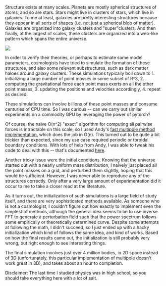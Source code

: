 Structure exists at many scales. Planets are mostly spherical structures of atoms, and so are stars. Stars might live in clusters of stars, which live in galaxies. To me at least, galaxies are pretty interesting structures because they appear in all sorts of shapes (i.e. not just a spherical blob of matter). Galaxies are organized into galaxy clusters and "super"clusters. And then finally, at the largest of scales, these clusters are organized into a web-like pattern which spans the entire universe.

![](https://github.com/ricsonc/universe-with-fmm-torch/blob/main/vis.png?raw=true)

In order to verify their theories, or perhaps to estimate some model parameters, cosmologists have tried to simulate the formation of these structures, and also some relevant substructures, such as dark matter haloes around galaxy clusters. These simulations typically boil down to 1. initializing a large number of point masses in some subset of R^3, 2. computing the gravitational force each point mass exerts on all the other point masses, 3. updating the positions and velocities accordingly, 4. repeat as desired.

These simulations can involve billions of these point masses and consume centuries of CPU time. So I was curious -- can we carry out similar experiments on a commodity GPU by leveraging the power of pytorch?

Of course, the naive O(n^2) "exact" algorithm for computing all pairwise forces is intractable on this scale, so I used Andy's [fast multipole method implementation](https://github.com/andyljones/pybbfmm), which does the job in O(n). This turned out to be quite a bit trickier than expected, since my use case required periodic or toroidal boundary conditions. With lots of help from Andy, I was able to tweak his code to deal with this -- that's documented [here](https://github.com/andyljones/pybbfmm/issues/2).

Another tricky issue were the initial conditions. Knowing that the universe started out with a nearly uniform mass distribution, I naively just placed all the point masses on a grid, and perturbed them slightly, hoping that this would be sufficient. However, I was never able to reproduce any of the structures correctly. Only after a very large amount of experimentation did it occur to me to take a closer read at the literature.

As it turns out, the initialization of such simulations is a large field of study itself, and there are very sophisticated methods available. As someone who is not a cosmologist, I couldn't figure out how exactly to implement even the simplest of methods, although the general idea seems to be to use inverse FFT to generate a perturbation field such that the power spectrum follows some empirically or theoretically determined curve. Despite some attempts at following the math, I didn't succeed, so I just ended up with a hacky initialization which kind of follows the same idea, and kind of works. Based on how the final results came out, the initialization is still probably very wrong, but right enough to see interesting things.

The final simulation involves just over 4 million bodies, in 2D space instead of 3D (unfortunately, this particular implementation of multipole doesn't work great in 3D), and takes about an hour to completion. 

Disclaimer: The last time I studied physics was in high school, so you should take everything here with a lot of salt. 
